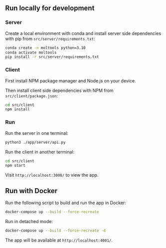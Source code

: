 ## Run locally for development

### Server

Create a local environment with conda and install server side dependencies with pip from `src/server/requirements.txt`:

```bash
conda create -n moltools python=3.10
conda activate moltools
pip install -r src/server/requirements.txt
```

### Client

First install NPM package manager and Node.js on your device.

Then install client side dependencies with NPM from `src/client/package.json`:

```bash
cd src/client
npm install
```

### Run

Run the server in one terminal:

```bash
python3 ./app/server/api.py
```

Run the client in another terminal:

```bash
cd src/client
npm start
```

Visit `http://localhost:3000/` to view the app.

## Run with Docker

Run the following script to build and run the app in Docker:

```bash
docker-compose up --build --force-recreate
```

Run in detached mode:
    
```bash
docker-compose up --build --force-recreate -d
```

The app will be available at `http://localhost:4001/`.